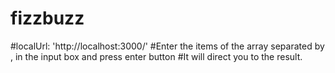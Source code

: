 # fizzbuzz

#localUrl: 'http://localhost:3000/'
#Enter the items of the array separated by , in the input box and press enter button
#It will direct you to the result.
